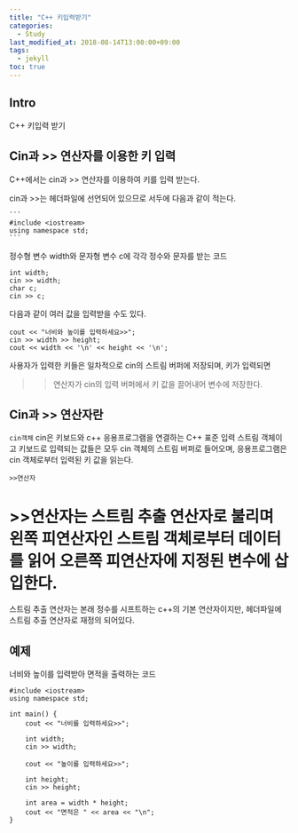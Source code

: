 ```yaml
---
title: "C++ 키입력받기"
categories: 
  - Study
last_modified_at: 2018-08-14T13:00:00+09:00
tags: 
  - jekyll
toc: true
---
```


## Intro

C++ 키입력 받기

## Cin과 >> 연산자를 이용한 키 입력

C++에서는 cin과 >> 연산자를 이용하여 키를 입력 받는다.

cin과 >>는 <iostream> 헤더파일에 선언되어 있으므로 서두에 다음과 같이 적는다.
    
    ```
    #include <iostream>
    using namespace std;
    ```
    
정수형 변수 width와 문자형 변수 c에 각각 정수와 문자를 받는 코드

```
int width;
cin >> width;
char c;
cin >> c;
```

다음과 같이 여러 값을 입력받을 수도 있다.

```
cout << "너비와 높이를 입력하세요>>";
cin >> width >> height;
cout << width << '\n' << height << '\n';
```

사용자가 입력한 키들은 일차적으로 cin의 스트림 버퍼에 저장되며, <enter>키가 입력되면 
>>연산자가 cin의 입력 버퍼에서 키 값을 끌어내어 변수에 저장한다.

## Cin과 >> 연산자란

`cin객체`
cin은 키보드와 c++ 응용프로그램을 연결하는 C++ 표준 입력 스트림 객체이고 
키보드로 입력되는 값들은 모두 cin 객체의 스트림 버퍼로 들어오며, 응용프로그램은 cin 객체로부터 입력된 키 값을 읽는다.

`>>연산자`
# >>연산자는 스트림 추출 연산자로 불리며 왼쪽 피연산자인 스트림 객체로부터 데이터를 읽어 오른쪽 피연산자에 지정된 변수에 삽입한다.
스트림 추출 연산자는 본래 정수를 시프트하는 c++의 기본 연산자이지만, <iostream> 헤더파일에 스트림 추출 연산자로 재정의 되어있다.



## 예제

너비와 높이를 입력받아 면적을 출력하는 코드

```
#include <iostream>
using namespace std;

int main() {
	cout << "너비를 입력하세요>>";

	int width;
	cin >> width;

	cout << "높이를 입력하세요>>";

	int height;
	cin >> height;

	int area = width * height;
	cout << "면적은 " << area << "\n";
}
```
